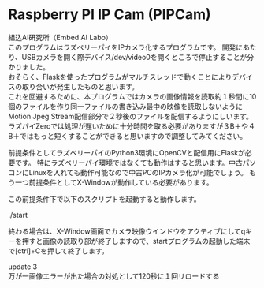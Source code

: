 # Raspberry PI IP Cam (PIPCam)
組込AI研究所（Embed AI Labo）  
このプログラムはラズベリーパイをIPカメラ化するプログラムです。
開発にあたり、USBカメラを開く際デバイス/dev/video0を開くところで停止することが分かりました。  
おそらく、Flaskを使ったプログラムがマルチスレッドで動くことによりデバイスの取り合いが発生したものと思います。  
これを回避するために、本プログラムではカメラの画像情報を読取約１秒間に10個のファイルを作り同一ファイルの書き込み最中の映像を読取しないようにMotion Jpeg Stream配信部分で２秒後のファイルを配信するようにしいます。  
ラズパイZeroでは処理が遅いために十分時間を取る必要がありますが３B＋や４B＋ではもっと短くすることができると思いますので調整してみてください。  

前提条件としてラズベリーパイのPython3環境にOpenCVと配信用にFlaskが必要です。
特にラズベリーパイ環境ではなくても動作はすると思います。中古パソコンにLinuxを入れても動作可能なので中古PCのIPカメラ化が可能でしょう。
もう一つ前提条件としてX-Windowが動作している必要があります。  
  
この前提条件下で以下のスクリプトを起動すると動作します。  
  
./start  
  
終わる場合は、X-Window画面でカメラ映像ウインドウをアクティブにしてqキーを押すと画像の読取り部が終了しますので、startプログラムの起動した端末で[ctrl]+Cを押して終了します。  
  
update 3  
万が一画像エラーが出た場合の対処として120秒に１回リロードする  

